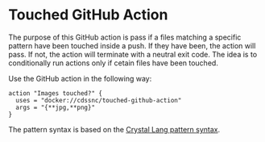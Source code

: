 # Touched GitHub Action

The purpose of this GitHub action is pass if a files matching a specific pattern have been touched inside a push. If they have been, the action will pass. If not, the action will terminate with a neutral exit code. The idea is to conditionally run actions only if cetain files have been touched.

Use the GitHub action in the following way:

```
action "Images touched?" {
  uses = "docker://cdssnc/touched-github-action"
  args = "{**jpg,**png}"
}
```

The pattern syntax is based on the [Crystal Lang pattern syntax](https://crystal-lang.org/api/0.27.2/File.html#match%3F%28pattern%3AString%2Cpath%3AString%29-class-method).
